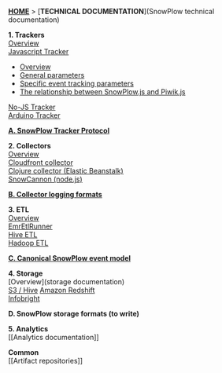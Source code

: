 [**HOME**](Home) > [**TECHNICAL DOCUMENTATION**](SnowPlow technical documentation)

**1. Trackers**  
[Overview](trackers)  
[Javascript Tracker](javascript-tracker)  

* [Overview](javascript-tracker)
* [General parameters](1-General-paramaters-for-the-Javascript-tracker)  
* [Specific event tracking parameters](2-Specific-event-tracking-with-the-Javascript-tracker)  
* [The relationship between SnowPlow.js and Piwik.js](3-The-relationship-between-SnowPlow.js-and-Piwik.js)

[No-JS Tracker](no-js-tracker)  
[Arduino Tracker](Arduino-Tracker)  

**[A. SnowPlow Tracker Protocol](snowplow-tracker-protocol)**  

**2. Collectors**  
[Overview](collectors)  
[Cloudfront collector](cloudfront-cloudfront)  
[Clojure collector (Elastic Beanstalk)](Clojure-collector)   
[SnowCannon (node.js)](snowcannon)  

**[B. Collector logging formats](Collector-logging-formats)**  

**3. ETL**  
[Overview](etl)  
[EmrEtlRunner](EmrEtlRunner)  
[Hive ETL](hive-etl)  
[Hadoop ETL](scaldingetl)

**[C. Canonical SnowPlow event model](canonical-event-model)**  

**4. Storage**  
[Overview](storage documentation)  
[S3 / Hive](s3-apache-hive-storage)
[Amazon Redshift](amazon-redshift-storage)    
[Infobright](infobright-storage)  

**D. SnowPlow storage formats (to write)**

**5. Analytics**  
[[Analytics documentation]]  

**Common**  
[[Artifact repositories]]  